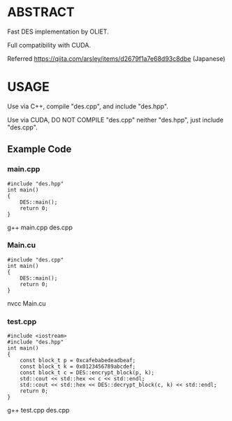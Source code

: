 # ABSTRACT

Fast DES implementation by OLIET.

Full compatibility with CUDA.

Referred https://qiita.com/arsley/items/d2679f1a7e68d93c8dbe (Japanese)

# USAGE
Use via C++, compile "des.cpp", and include "des.hpp".

Use via CUDA, DO NOT COMPILE "des.cpp" neither "des.hpp", just include "des.cpp".

## Example Code
### main.cpp
    #include "des.hpp"
    int main()
    {
        DES::main();
        return 0;
    }

g++ main.cpp des.cpp

### Main.cu
    #include "des.cpp"
    int main()
    {
        DES::main();
        return 0;
    }

nvcc Main.cu

### test.cpp
    #include <iostream>
    #include "des.hpp"
    int main()
    {
        const block_t p = 0xcafebabedeadbeaf;
        const block_t k = 0x0123456789abcdef;
        const block_t c = DES::encrypt_block(p, k);
        std::cout << std::hex << c << std::endl;
        std::cout << std::hex << DES::decrypt_block(c, k) << std::endl;
        return 0;
    }

g++ test.cpp des.cpp


